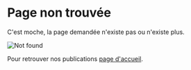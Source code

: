 # Page non trouvée

C'est moche, la page demandée n'existe pas ou n'existe plus. 

<img src="{{ 'assets/media/erreur404-1280x720.jpg' | relative_url }}" alt="Not found" />

Pour retrouver nos publications [page d'accueil](/).
